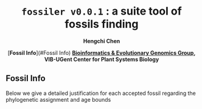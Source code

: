 <div align="center">

# `fossiler v0.0.1` : a suite tool of fossils finding
**Hengchi Chen**

[**Fossil Info**](#Fossil Info)
[**Bioinformatics & Evolutionary Genomics Group**](https://www.vandepeerlab.org/people/heche)**, VIB-UGent Center for Plant Systems Biology**
</div>

## Fossil Info
Below we give a detailed justification for each accepted fossil regarding the phylogenetic assignment and age bounds

